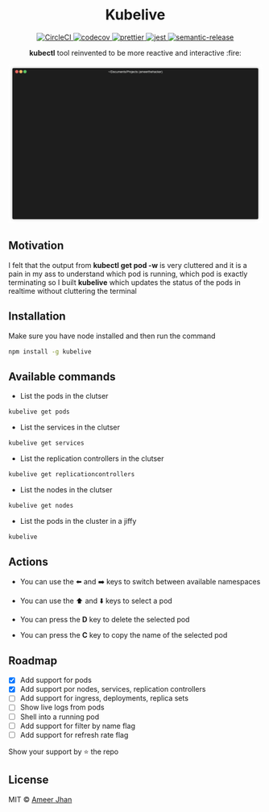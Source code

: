 <h1 align="center">Kubelive</h1>

<p align="center">
  <a href="https://circleci.com/gh/ameerthehacker/kubelive/tree/master">
    <img alt="CircleCI" src="https://img.shields.io/circleci/build/github/ameerthehacker/kubelive?style=flat-square" />
  </a>
  <a href="https://codecov.io/gh/ameerthehacker/kubelive">
    <img alt="codecov" src="https://img.shields.io/codecov/c/github/ameerthehacker/kubelive?style=flat-square" />
  </a>
  <a href="https://github.com/prettier/prettier">
    <img alt="prettier" src="https://img.shields.io/badge/code_style-prettier-ff69b4.svg?style=flat-square" />
  </a>
  <a href="https://jestjs.io/">
    <img alt="jest" src="https://img.shields.io/badge/tested%20with-jest-blue?style=flat-square" />
  </a>
  <a href="https://github.com/semantic-release/semantic-release">
    <img alt="semantic-release" src="https://img.shields.io/badge/%20%20%F0%9F%93%A6%F0%9F%9A%80-semantic--release-e10079.svg?style=flat-square" />
  </a>
</p>

<p align="center">
  <strong>kubectl</strong> tool reinvented to be more reactive and interactive :fire:
</p>
<p align="center">
  <img alt="Demo" src="https://github.com/ameerthehacker/project-assets/blob/master/kubelive/screenshots/kubelive-gif-hq.gif?raw=true" />
</p>

## Motivation

I felt that the output from **kubectl get pod -w** is very cluttered and it is a pain in my ass to understand which pod is running, which pod is exactly terminating so I built **kubelive** which updates the status of the pods in realtime without cluttering the terminal

## Installation

Make sure you have node installed and then run the command

```sh
npm install -g kubelive
```

## Available commands

- List the pods in the clutser

```sh
kubelive get pods
```

- List the services in the clutser

```sh
kubelive get services
```

- List the replication controllers in the clutser

```sh
kubelive get replicationcontrollers
```

- List the nodes in the clutser

```sh
kubelive get nodes
```

- List the pods in the cluster in a jiffy

```sh
kubelive
```

## Actions

- You can use the :arrow_left: and :arrow_right: keys to switch between available namespaces

- You can use the :arrow_up: and :arrow_down: keys to select a pod

- You can press the **D** key to delete the selected pod

- You can press the **C** key to copy the name of the selected pod

## Roadmap

- [x] Add support for pods
- [x] Add support por nodes, services, replication controllers
- [ ] Add support for ingress, deployments, replica sets
- [ ] Show live logs from pods
- [ ] Shell into a running pod
- [ ] Add support for filter by name flag
- [ ] Add support for refresh rate flag

Show your support by :star: the repo

## License

MIT © [Ameer Jhan](mailto:ameerjhanprof@gmail.com)
